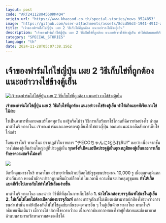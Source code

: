 ```yaml
---
layout: post
code: "ART24112804560RM4Q4"
origin_url: "https://www.khaosod.co.th/special-stories/news_9524853"
image: "https://github.com/user-attachments/assets/8dcd56d3-1941-4912-a595-3671339fe7bf"
title: "เจ้าของฟาร์มไก่ไข่ญี่ปุ่น เผย 2 วิธีเก็บไข่ที่ถูกต้อง แนะอย่าวางไข่ข้างตู้เย็น"
description: "เจ้าของฟาร์มไก่ไข่ญี่ปุ่น เผย 2 วิธีเก็บไข่ที่ถูกต้อง แนะอย่าวางไข่ข้างตู้เย็น ทำให้เกิดแบคทีเรียเกาะไข่ได้ง่าย"
category: "SPECIAL_STORIES"
language: "th"
date: 2024-11-28T05:07:38.156Z
---
```


# เจ้าของฟาร์มไก่ไข่ญี่ปุ่น เผย 2 วิธีเก็บไข่ที่ถูกต้อง แนะอย่าวางไข่ข้างตู้เย็น

[![เจ้าของฟาร์มไก่ไข่ญี่ปุ่น เผย 2 วิธีเก็บไข่ที่ถูกต้อง แนะอย่าวางไข่ข้างตู้เย็น](https://www.khaosod.co.th/wpapp/uploads/2024/11/eggs-11-114.jpg "เจ้าของฟาร์มไก่ไข่ญี่ปุ่น เผย 2 วิธีเก็บไข่ที่ถูกต้อง แนะอย่าวางไข่ข้างตู้เย็น")](https://www.khaosod.co.th/wpapp/uploads/2024/11/eggs-11-114.jpg)

**เจ้าของฟาร์มไก่ไข่ญี่ปุ่น เผย 2 วิธีเก็บไข่ที่ถูกต้อง แนะอย่าวางไข่ข้างตู้เย็น ทำให้เกิดแบคทีเรียเกาะไข่ได้ง่าย**

ไข่เป็นอาหารที่หลายคนบริโภคทุกวัน แต่รู้หรือไม่ว่า วิธีการเก็บรักษาไข่ไก่สดที่ดีควรทำอย่างไร ล่าสุด มาซาโนริ ทาคาโนะ เจ้าของฟาร์มและเกษตรกรผู้เลี้ยงไก่ไข่ชาวญี่ปุ่น ออกมาแนะนำเคล็ดลับการเก็บไข่ไก่แล้ว

โดยมาซาโนริ ทาคาโนะ ปรากฏตัวในรายการ “チECOちゃんに叱られRU!” เผยว่า เนื่องจากชั้นวางไข่ของตู้เย็นส่วนใหญ่อยู่ที่ประตูตู้เย็น **ทุกครั้งที่เปิดและปิดประตูตู้เย็นอุณหภูมิของตู้เย็นและการเก็บรักษาความสดจึงไม่คงที่**

[![](https://www.khaosod.co.th/wpapp/uploads/2024/11/2147782464.jpg)](https://www.khaosod.co.th/wpapp/uploads/2024/11/2147782464.jpg)

อีกทั้งคุณมาซาโนริ ทาคาโนะ อธิบายว่าพื้นผิวเปลือกไข่มีรูขุมขนประมาณ 10,000 รู เมื่ออุณหภูมิแตกต่างกันมาก หยดน้ำมักจะปรากฏบนพื้นผิวเปลือกไข่ ในเวลานี้ ความชื้นจะปกคลุมรูขุมขน **ทำให้เกิดแบคทีเรียไปเกาะกับไข่ทำให้ไข่เสื่อมง่ายขึ้น**

มาซาโนริ ทาคาโนะ แนะนำว่า วิธีที่ดีที่สุดในการเก็บไข่คือ **1. นำไข่ในกล่องบรรจุภัณฑ์ไปแช่ในตู้เย็น 2. ให้เก็บไข่โดยไม่ต้องเปิดกล่องบรรจุภัณฑ์** กล่องบรรจุภัณฑ์ไม่เพียงแต่สามารถปกป้องไข่ระหว่างการขนส่งเท่านั้น แต่ยังป้องกันไม่ให้ไข่ดูดซับกลิ่นของอาหารอื่น ๆ ในตู้เย็นด้วย ทาคาโนะ มาซาโนริ อธิบายเพิ่มเติมว่า เมื่อวางไข่ ปลายไข่ควรคว่ำลง เนื่องจากช่องอากาศของไข่อยู่ที่ปลายและช่องอากาศด้านบนสามารถรักษาความสดของไข่ได้